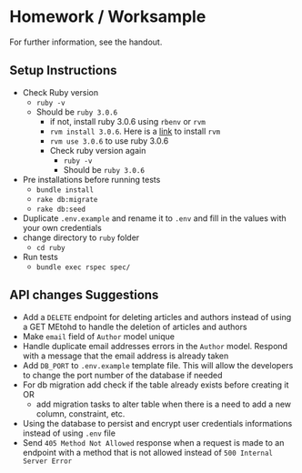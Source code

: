 # Homework / Worksample

For further information, see the handout.


## Setup Instructions
- Check Ruby version
    - `ruby -v`
    - Should be `ruby 3.0.6`
        - if not, install ruby 3.0.6 using `rbenv` or `rvm`
        - `rvm install 3.0.6`. Here is a [link](https://rvm.io/rvm/install) to install `rvm`
        - `rvm use 3.0.6` to use ruby 3.0.6
        -  Check ruby version again
            - `ruby -v`
            - Should be `ruby 3.0.6`
- Pre installations before running tests
    - `bundle install`
    - `rake db:migrate`
    - `rake db:seed`
- Duplicate `.env.example` and rename it to `.env` and fill in the values with your own credentials
- change directory to `ruby` folder
    - `cd ruby`
- Run tests
    - `bundle exec rspec spec/`



## API changes Suggestions
- Add a `DELETE` endpoint for deleting articles and authors instead of using a GET MEtohd to handle the deletion of articles and authors
- Make `email` field of `Author` model unique
- Handle duplicate email addresses errors in the `Author` model. Respond with a message that the email address is already taken
- Add `DB_PORT` to `.env.example` template file. This will allow the developers to change the port number of the database if needed
- For db migration add check if the table already exists before creating it OR
    - add migration tasks to alter table when there is a need to add a new column, constraint, etc.
- Using the database to persist and encrypt user credentials informations instead of using `.env` file
- Send `405 Method Not Allowed` response when a request is made to an endpoint with a method that is not allowed instead of `500 Internal Server Error`


